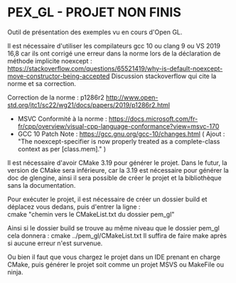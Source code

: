 # PEX_GL - PROJET NON FINIS

Outil de présentation des exemples vu en cours d'Open GL.

Il est nécessaire d'utiliser les compilateurs gcc 10 ou clang 9 ou VS 2019 16,8 car ils ont corrigé une erreur dans la norme lors de la déclaration de méthode implicite noexcept :
https://stackoverflow.com/questions/65521419/why-is-default-noexcept-move-constructor-being-accepted
Discussion stackoverflow qui cite la norme et sa correction.

Correction de la norme : p1286r2
http://www.open-std.org/jtc1/sc22/wg21/docs/papers/2019/p1286r2.html

- MSVC Conformité à la norme :
https://docs.microsoft.com/fr-fr/cpp/overview/visual-cpp-language-conformance?view=msvc-170
- GCC 10 Patch Note : https://gcc.gnu.org/gcc-10/changes.html
( Ajout : "The noexcept-specifier is now properly treated as a complete-class context as per [class.mem]." )

Il est nécessaire d'avoir CMake 3.19 pour générer le projet.
Dans le futur, la version de CMake sera inférieure, car la 3.19 est nécessaire pour générer la doc de glengine, ainsi il sera possible de créer le projet et la bibliothèque sans la documentation.
  
Pour exécuter le projet, il est nécessaire de créer un dossier build et déplacez vous dedans, puis d'entrer la ligne :<br>
cmake "chemin vers le CMakeList.txt du dossier pem_gl"

Ainsi si le dossier build se trouve au même niveau que le dossier pem_gl cela donnera :
cmake ../pem_gl/CMakeList.txt
Il suffira de faire make après si aucune erreur n'est survenue.

Ou bien il faut que vous chargez le projet dans un IDE prenant en charge CMake, puis générer le projet soit comme un projet MSVS ou MakeFile ou ninja.
